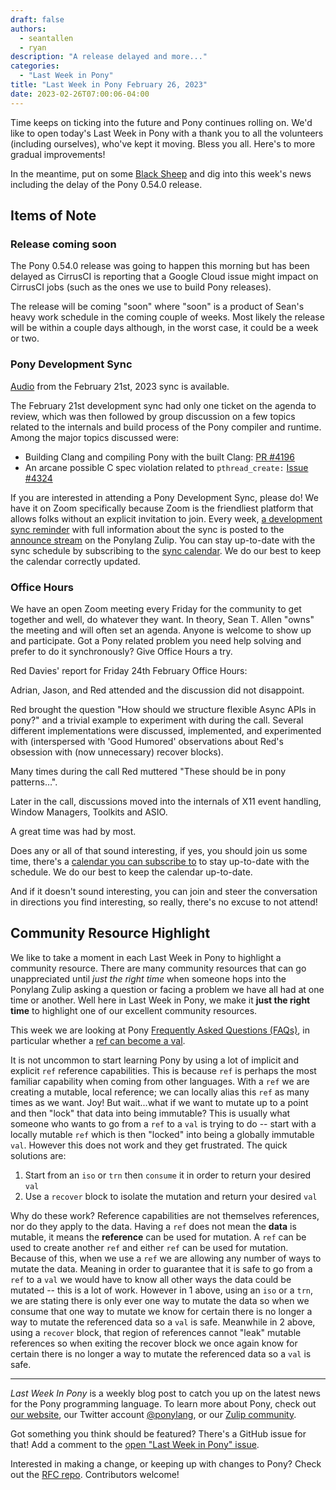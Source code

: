 ```yaml
---
draft: false
authors:
  - seantallen
  - ryan
description: "A release delayed and more..."
categories:
  - "Last Week in Pony"
title: "Last Week in Pony February 26, 2023"
date: 2023-02-26T07:00:06-04:00
---
```


Time keeps on ticking into the future and Pony continues rolling on. We'd like to open today's Last Week in Pony with a thank you to all the volunteers (including ourselves), who've kept it moving. Bless you all. Here's to more gradual improvements!

In the meantime, put on some [Black Sheep](https://www.youtube.com/watch?v=K9F5xcpjDMU) and dig into this week's news including the delay of the Pony 0.54.0 release.

<!-- more -->

## Items of Note

### Release coming soon

The Pony 0.54.0 release was going to happen this morning but has been delayed as CirrusCI is reporting that a Google Cloud issue might impact on CirrusCI jobs (such as the ones we use to build Pony releases).

The release will be coming "soon" where "soon" is a product of Sean's heavy work schedule in the coming couple of weeks. Most likely the release will be within a couple days although, in the worst case, it could be a week or two.

### Pony Development Sync

[Audio](https://vimeo.com/917346147) from the February 21st, 2023 sync is available.

The February 21st development sync had only one ticket on the agenda to review, which was then followed by group discussion on a few topics related to the internals and build process of the Pony compiler and runtime. Among the major topics discussed were:

- Building Clang and compiling Pony with the built Clang: [PR #4196](https://github.com/ponylang/ponyc/pull/4196)
- An arcane possible C spec violation related to `pthread_create:` [Issue #4324](https://github.com/ponylang/ponyc/issues/4324)

If you are interested in attending a Pony Development Sync, please do! We have it on Zoom specifically because Zoom is the friendliest platform that allows folks without an explicit invitation to join. Every week, [a development sync reminder](https://ponylang.zulipchat.com/#narrow/stream/189932-announce/topic/Sync.20Reminder) with full information about the sync is posted to the [announce stream](https://ponylang.zulipchat.com/#narrow/stream/189932-announce) on the Ponylang Zulip. You can stay up-to-date with the sync schedule by subscribing to the [sync calendar](https://calendar.google.com/calendar/ical/59jcru6f50mrpqbm7em4iclnkk%40group.calendar.google.com/public/basic.ics). We do our best to keep the calendar correctly updated.

### Office Hours

We have an open Zoom meeting every Friday for the community to get together and well, do whatever they want. In theory, Sean T. Allen "owns" the meeting and will often set an agenda. Anyone is welcome to show up and participate. Got a Pony related problem you need help solving and prefer to do it synchronously? Give Office Hours a try.

Red Davies' report for Friday 24th February Office Hours:

Adrian, Jason, and Red attended and the discussion did not disappoint.

Red brought the question "How should we structure flexible Async APIs in pony?" and a trivial example to experiment with during the call.  Several different implementations were discussed, implemented, and experimented with (interspersed with 'Good Humored' observations about Red's obsession with (now unnecessary) recover blocks).

Many times during the call Red muttered "These should be in pony patterns…".

Later in the call, discussions moved into the internals of X11 event handling, Window Managers, Toolkits and ASIO.

A great time was had by most.

Does any or all of that sound interesting, if yes, you should join us some time, there's a [calendar you can subscribe to](https://calendar.google.com/calendar/ical/4465e68ae24131ae00461a40893f2637a2c9ac510e311a44ff78680e2f183ce3%40group.calendar.google.com/public/basic.ics) to stay up-to-date with the schedule. We do our best to keep the calendar up-to-date.

And if it doesn't sound interesting, you can join and steer the conversation in directions you find interesting, so really, there's no excuse to not attend!

## Community Resource Highlight

We like to take a moment in each Last Week in Pony to highlight a community resource. There are many community resources that can go unappreciated until _just the right time_ when someone hops into the Ponylang Zulip asking a question or facing a problem we have all had at one time or another. Well here in Last Week in Pony, we make it **just the right time** to highlight one of our excellent community resources.

This week we are looking at Pony [Frequently Asked Questions (FAQs)](https://www.ponylang.io/faq/), in particular whether a [ref can become a val](https://www.ponylang.io/faq/code/#ref-to-val).

It is not uncommon to start learning Pony by using a lot of implicit and explicit `ref` reference capabilities. This is because `ref` is perhaps the most familiar capability when coming from other languages. With a `ref` we are creating a mutable, local reference; we can locally alias this `ref` as many times as we want. Joy! But wait...what if we want to mutate up to a point and then "lock" that data into being immutable? This is usually what someone who wants to go from a `ref` to a `val` is trying to do -- start with a locally mutable `ref` which is then "locked" into being a globally immutable `val`. However this does not work and they get frustrated. The quick solutions are:

1. Start from an `iso` or `trn` then `consume` it in order to return your desired `val`
2. Use a `recover` block to isolate the mutation and return your desired `val`

Why do these work? Reference capabilities are not themselves references, nor do they apply to the data. Having a `ref` does not mean the **data** is mutable, it means the **reference** can be used for mutation. A `ref` can be used to create another `ref` and either `ref` can be used for mutation. Because of this, when we use a `ref` we are allowing any number of ways to mutate the data. Meaning in order to guarantee that it is safe to go from a `ref` to a `val` we would have to know all other ways the data could be mutated -- this is a lot of work. However in 1 above, using an `iso` or a `trn`, we are stating there is only ever one way to mutate the data so when we consume that one way to mutate we know for certain there is no longer a way to mutate the referenced data so a `val` is safe. Meanwhile in 2 above, using a `recover` block, that region of references cannot "leak" mutable references so when exiting the recover block we once again know for certain there is no longer a way to mutate the referenced data so a `val` is safe.

---

_Last Week In Pony_ is a weekly blog post to catch you up on the latest news for the Pony programming language. To learn more about Pony, check out [our website](https://ponylang.io), our Twitter account [@ponylang](https://twitter.com/ponylang), or our [Zulip community](https://ponylang.zulipchat.com).

Got something you think should be featured? There's a GitHub issue for that! Add a comment to the [open "Last Week in Pony" issue](https://github.com/ponylang/ponylang.github.io/issues?q=is%3Aissue+is%3Aopen+label%3Alast-week-in-pony).

Interested in making a change, or keeping up with changes to Pony? Check out the [RFC repo](https://github.com/ponylang/rfcs). Contributors welcome!
